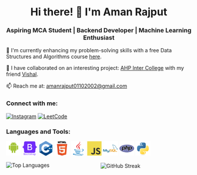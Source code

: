 <h1 align="center">Hi there! 👋 I'm Aman Rajput</h1>
<h3 align="center">Aspiring MCA Student | Backend Developer | Machine Learning Enthusiast</h3>

🌱 I'm currently enhancing my problem-solving skills with a free Data Structures and Algorithms course [here](https://www.youtube.com/playlist?list=PL9gnSGHSqcnr_DxHsP7AW9ftq0AtAyYqJ).

👯 I have collaborated on an interesting project: [AHP Inter College](https://ahpintercollege.in/) with my friend [Vishal](https://github.com/vishalvky007).

📫 Reach me at: [amanrajput01102002@gmail.com](mailto:amanrajput01102002@gmail.com)

<h3 align="left">Connect with me:</h3>
<p align="left">
  <a href="https://www.instagram.com/rajput.aman001" target="_blank"><img src="https://raw.githubusercontent.com/rahuldkjain/github-profile-readme-generator/master/src/images/icons/Social/instagram.svg" alt="Instagram" height="30" width="40" /></a>
  <a href="https://leetcode.com/amanrajput001/" target="_blank"><img src="https://raw.githubusercontent.com/rahuldkjain/github-profile-readme-generator/master/src/images/icons/Social/leet-code.svg" alt="LeetCode" height="30" width="40" /></a>
</p>

<h3 align="left">Languages and Tools:</h3>
<p align="left"> 
  <img src="https://raw.githubusercontent.com/devicons/devicon/master/icons/android/android-original-wordmark.svg" alt="Android" width="40" height="40"/>
  <img src="https://raw.githubusercontent.com/devicons/devicon/master/icons/bootstrap/bootstrap-plain-wordmark.svg" alt="Bootstrap" width="40" height="40"/>
  <img src="https://raw.githubusercontent.com/devicons/devicon/master/icons/cplusplus/cplusplus-original.svg" alt="C++" width="40" height="40"/>
  <img src="https://raw.githubusercontent.com/devicons/devicon/master/icons/html5/html5-original-wordmark.svg" alt="HTML5" width="40" height="40"/>
  <img src="https://raw.githubusercontent.com/devicons/devicon/master/icons/java/java-original.svg" alt="Java" width="40" height="40"/>
  <img src="https://raw.githubusercontent.com/devicons/devicon/master/icons/javascript/javascript-original.svg" alt="JavaScript" width="40" height="40"/>
  <img src="https://raw.githubusercontent.com/devicons/devicon/master/icons/mysql/mysql-original-wordmark.svg" alt="MySQL" width="40" height="40"/>
  <img src="https://raw.githubusercontent.com/devicons/devicon/master/icons/php/php-original.svg" alt="PHP" width="40" height="40"/>
  <img src="https://raw.githubusercontent.com/devicons/devicon/master/icons/python/python-original.svg" alt="Python" width="40" height="40"/>
</p>

<p align="center">
  <img align="left" src="https://github-readme-stats.vercel.app/api/top-langs?username=amanrajput001&show_icons=true&locale=en&layout=compact" alt="Top Languages" />
</p>

<p align="center">
  <img align="center" src="https://github-readme-streak-stats.herokuapp.com/?user=amanrajput001" alt="GitHub Streak" />
</p>
